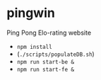 # pingwin
Ping Pong Elo-rating website

- `npm install`
- (`./scripts/populateDB.sh`)
- `npm run start-be &`
- `npm run start-fe &`
